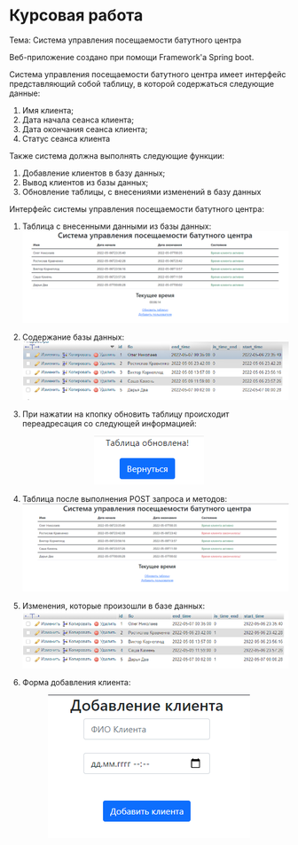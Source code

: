 # Курсовая работа

Тема: Система управления посещаемости батутного центра

Веб-приложение создано при помощи Framework'а Spring boot.

Система управления посещаемости батутного центра имеет интерфейс представляющий собой таблицу, в которой содержаться следующие данные:
  1. Имя клиента;
  2. Дата начала сеанса клиента;
  3. Дата окончания сеанса клиента;
  4. Статус сеанса клиента

Также система должна выполнять следующие функции:
  1. Добавление клиентов в базу данных;
  2. Вывод клиентов из базы данных;
  3. Обновление таблицы, с внесениями изменений в базу данных

Интерфейс системы управления посещаемости батутного центра:
1. Таблица с внесенными данными из базы данных:
![alt text](https://github.com/oaoOlegStroi/Coursework/blob/develop/screenshots/tableBefore.png)

2. Содержание базы данных:
![alt text](https://github.com/oaoOlegStroi/Coursework/blob/develop/screenshots/databaseBefore.png)

3. При нажатии на кпопку обновить таблицу происходит переадресация со следующей информацией:
<p align="center"><img src="https://github.com/oaoOlegStroi/Coursework/blob/develop/screenshots/updateTable.png"></p>

4. Таблица после выполнения POST запроса и методов:
![alt text](https://github.com/oaoOlegStroi/Coursework/blob/develop/screenshots/tableAfter.png)

5. Изменения, которые произошли в базе данных:
![alt text](https://github.com/oaoOlegStroi/Coursework/blob/develop/screenshots/databaseAfter.png)

6. Форма добавления клиента:
<p align="center"><img src="https://github.com/oaoOlegStroi/Coursework/blob/develop/screenshots/addUser.png"></p>
